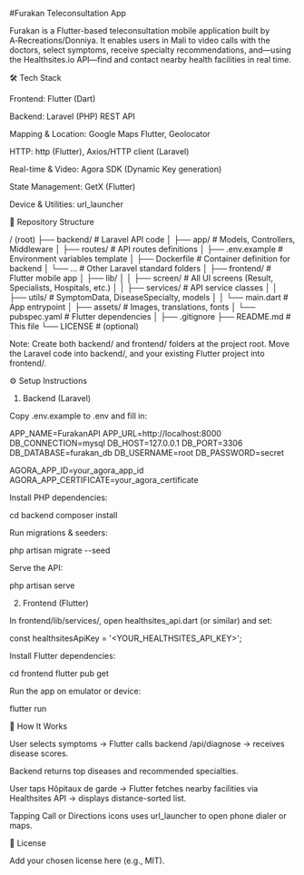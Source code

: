 #Furakan Teleconsultation App

Furakan is a Flutter-based teleconsultation mobile application built by A‑Recreations/Donniya. It enables users in Mali to video calls with the doctors, select symptoms, receive specialty recommendations, and—using the Healthsites.io API—find and contact nearby health facilities in real time.

🛠️ Tech Stack

Frontend: Flutter (Dart)

Backend: Laravel (PHP) REST API

Mapping & Location: Google Maps Flutter, Geolocator

HTTP: http (Flutter), Axios/HTTP client (Laravel)

Real-time & Video: Agora SDK (Dynamic Key generation)

State Management: GetX (Flutter)

Device & Utilities: url_launcher

📁 Repository Structure

/ (root)
├── backend/                     # Laravel API code
│   ├── app/                     # Models, Controllers, Middleware
│   ├── routes/                  # API routes definitions
│   ├── .env.example             # Environment variables template
│   ├── Dockerfile               # Container definition for backend
│   └── ...                      # Other Laravel standard folders
│
├── frontend/                    # Flutter mobile app
│   ├── lib/
│   │   ├── screen/              # All UI screens (Result, Specialists, Hospitals, etc.)
│   │   ├── services/            # API service classes
│   │   ├── utils/               # SymptomData, DiseaseSpecialty, models
│   │   └── main.dart            # App entrypoint
│   ├── assets/                  # Images, translations, fonts
│   └── pubspec.yaml             # Flutter dependencies
│
├── .gitignore
├── README.md                    # This file
└── LICENSE                      # (optional)

Note: Create both backend/ and frontend/ folders at the project root. Move the Laravel code into backend/, and your existing Flutter project into frontend/.

⚙️ Setup Instructions

1. Backend (Laravel)

Copy .env.example to .env and fill in:

APP_NAME=FurakanAPI
APP_URL=http://localhost:8000
DB_CONNECTION=mysql
DB_HOST=127.0.0.1
DB_PORT=3306
DB_DATABASE=furakan_db
DB_USERNAME=root
DB_PASSWORD=secret

AGORA_APP_ID=your_agora_app_id
AGORA_APP_CERTIFICATE=your_agora_certificate

Install PHP dependencies:

cd backend
composer install

Run migrations & seeders:

php artisan migrate --seed

Serve the API:

php artisan serve

2. Frontend (Flutter)

In frontend/lib/services/, open healthsites_api.dart (or similar) and set:

const healthsitesApiKey = '<YOUR_HEALTHSITES_API_KEY>';

Install Flutter dependencies:

cd frontend
flutter pub get

Run the app on emulator or device:

flutter run

🚀 How It Works

User selects symptoms → Flutter calls backend /api/diagnose → receives disease scores.

Backend returns top diseases and recommended specialties.

User taps Hôpitaux de garde → Flutter fetches nearby facilities via Healthsites API → displays distance-sorted list.

Tapping Call or Directions icons uses url_launcher to open phone dialer or maps.

📄 License

Add your chosen license here (e.g., MIT).

